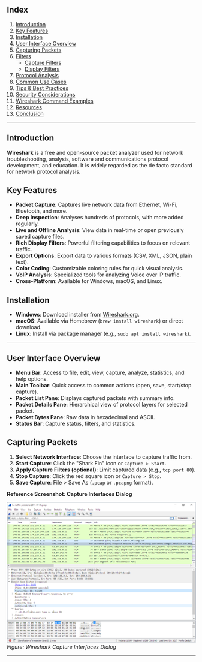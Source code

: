 ## Index

1. [Introduction](#introduction)
2. [Key Features](#key-features)
3. [Installation](#installation)
4. [User Interface Overview](#user-interface-overview)
5. [Capturing Packets](#capturing-packets)
6. [Filters](#filters)
    - [Capture Filters](#capture-filters)
    - [Display Filters](#display-filters)
7. [Protocol Analysis](#protocol-analysis)
8. [Common Use Cases](#common-use-cases)
9. [Tips & Best Practices](#tips--best-practices)
10. [Security Considerations](#security-considerations)
11. [Wireshark Command Examples](#wireshark-command-examples)
12. [Resources](#resources)
13. [Conclusion](#conclusion)

---

## Introduction

**Wireshark** is a free and open-source packet analyzer used for network troubleshooting, analysis, software and communications protocol development, and education. It is widely regarded as the de facto standard for network protocol analysis.

## Key Features

- **Packet Capture**: Captures live network data from Ethernet, Wi-Fi, Bluetooth, and more.
- **Deep Inspection**: Analyses hundreds of protocols, with more added regularly.
- **Live and Offline Analysis**: View data in real-time or open previously saved capture files.
- **Rich Display Filters**: Powerful filtering capabilities to focus on relevant traffic.
- **Export Options**: Export data to various formats (CSV, XML, JSON, plain text).
- **Color Coding**: Customizable coloring rules for quick visual analysis.
- **VoIP Analysis**: Specialized tools for analyzing Voice over IP traffic.
- **Cross-Platform**: Available for Windows, macOS, and Linux.

## Installation

- **Windows**: Download installer from [Wireshark.org](https://www.wireshark.org/).
- **macOS**: Available via Homebrew (`brew install wireshark`) or direct download.
- **Linux**: Install via package manager (e.g., `sudo apt install wireshark`).

---

## User Interface Overview

- **Menu Bar**: Access to file, edit, view, capture, analyze, statistics, and help options.
- **Main Toolbar**: Quick access to common actions (open, save, start/stop capture).
- **Packet List Pane**: Displays captured packets with summary info.
- **Packet Details Pane**: Hierarchical view of protocol layers for selected packet.
- **Packet Bytes Pane**: Raw data in hexadecimal and ASCII.
- **Status Bar**: Capture status, filters, and statistics.

## Capturing Packets

1. **Select Network Interface**: Choose the interface to capture traffic from.
2. **Start Capture**: Click the "Shark Fin" icon or `Capture > Start`.
3. **Apply Capture Filters (optional)**: Limit captured data (e.g., `tcp port 80`).
4. **Stop Capture**: Click the red square icon or `Capture > Stop`.
5. **Save Capture**: File > Save As (`.pcap` or `.pcapng` format).

**Reference Screenshot: Capture Interfaces Dialog**

![Wireshark Capture Interfaces](https://github.com/neelvaria/Ethical_Hacking_Notes/blob/master/Reconnaissance_Phase/Images/wsmain.png)
*Figure: Wireshark Capture Interfaces Dialog* 

---